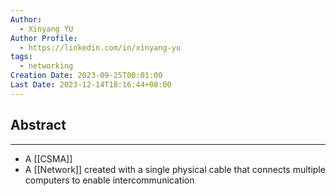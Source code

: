 ```yaml
---
Author:
  - Xinyang YU
Author Profile:
  - https://linkedin.com/in/xinyang-yu
tags:
  - networking
Creation Date: 2023-09-25T00:01:00
Last Date: 2023-12-14T18:16:44+08:00
---
```

## Abstract
---
- A [[CSMA]]
- A [[Network]] created with a single physical cable that connects multiple computers to enable intercommunication